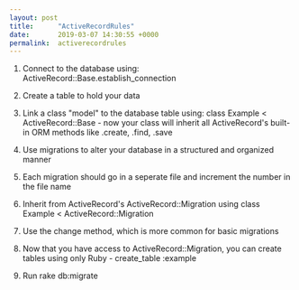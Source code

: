 ```yaml
---
layout: post
title:      "ActiveRecordRules"
date:       2019-03-07 14:30:55 +0000
permalink:  activerecordrules
---
```



1. Connect to the database using: ActiveRecord::Base.establish_connection

2. Create a table to hold your data

3. Link a class "model" to the database table using: class Example < ActiveRecord::Base - now your class will inherit all ActiveRecord's built-in ORM methods like .create, .find, .save

4. Use migrations to alter your database in a structured and organized manner

5. Each migration should go in a seperate file and increment the number in the file name 

6. Inherit from ActiveRecord's ActiveRecord::Migration using class Example < ActiveRecord::Migration

7. Use the change method, which is more common for basic migrations

8. Now that you have access to ActiveRecord::Migration, you can create tables using only Ruby - create_table :example

9. Run rake db:migrate
